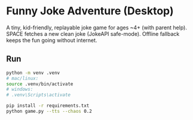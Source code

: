 # Funny Joke Adventure (Desktop)

A tiny, kid-friendly, replayable joke game for ages ~4+ (with parent help). SPACE fetches a new clean joke (JokeAPI safe-mode). Offline fallback keeps the fun going without internet.

## Run

```bash
python -m venv .venv
# mac/linux:
source .venv/bin/activate
# windows:
# .venv\Scripts\activate

pip install -r requirements.txt
python game.py --tts --chaos 0.2

